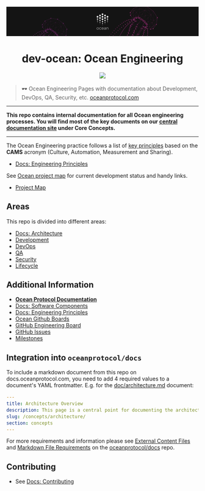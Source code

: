 [![banner](doc/img/repo-banner@2x.png)](https://oceanprotocol.com)

<h1 align="center">dev-ocean: Ocean Engineering</h1>

<p align="center">
  <img src="https://media.giphy.com/media/Xbaqg3KwpxHjO/giphy.gif" width="270">
</p>

> 🕶 Ocean Engineering Pages with documentation about Development, DevOps, QA, Security, etc.
> [oceanprotocol.com](https://oceanprotocol.com)

---

**This repo contains internal documentation for all Ocean engineering processes. You will find most of the key documents on our [central documentation site](https://docs.oceanprotocol.com) under Core Concepts.**

---

The Ocean Engineering practice follows a list of  [key principles](https://docs.oceanprotocol.com/concepts/principles/) based on the **CAMS** acronym (Culture, Automation, Measurement and Sharing).

- [Docs: Engineering Principles](https://docs.oceanprotocol.com/concepts/principles/)

See [Ocean project map](https://github.com/oceanprotocol/engineering/blob/master/PROJECT_MAP.md) for current development status and handy links.

- [Project Map](https://github.com/oceanprotocol/engineering/blob/master/PROJECT_MAP.md)

## Areas

This repo is divided into different areas:

- [Docs: Architecture](https://docs.oceanprotocol.com/concepts/architecture/)
- [Development](doc/development.md)
- [DevOps](doc/devops.md)
- [QA](doc/qa.md)
- [Security](doc/security.md)
- [Lifecycle](doc/alm.md)

## Additional Information

- **[Ocean Protocol Documentation](https://docs.oceanprotocol.com)**
- [Docs: Software Components](https://docs.oceanprotocol.com/concepts/components/)
- [Docs: Engineering Principles](https://docs.oceanprotocol.com/concepts/principles/)
- [Ocean Github Boards](doc/alm/boards.md)
- [GitHub Engineering Board](https://github.com/oceanprotocol/dev-ocean/projects/1)
- [GitHub Issues](https://github.com/oceanprotocol/dev-ocean/issues)
- [Milestones](https://github.com/oceanprotocol/dev-ocean/milestones?direction=asc&sort=due_date&state=open)

## Integration into `oceanprotocol/docs`

To include a markdown document from this repo on docs.oceanprotocol.com, you need to add 4 required values to a document's YAML frontmatter. E.g. for the [doc/architecture.md](doc/architecture.md) document:

```yaml
---
title: Architecture Overview
description: This page is a central point for documenting the architecture of Ocean Protocol.
slug: /concepts/architecture/
section: concepts
---
```

For more requirements and information please see [External Content Files](https://github.com/oceanprotocol/docs#external-content-files) and [Markdown File Requirements](https://github.com/oceanprotocol/docs#markdown-file-requirements) on the [oceanprotocol/docs](https://github.com/oceanprotocol/docs#markdown-file-requirements) repo.

## Contributing

- See [Docs: Contributing](https://docs.oceanprotocol.com/concepts/contributing/)
